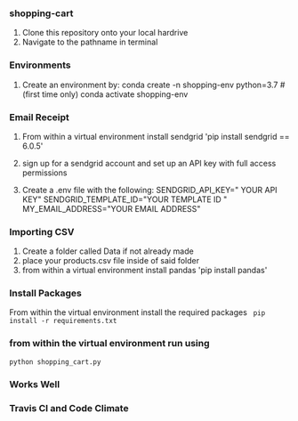 ### shopping-cart

1. Clone this repository onto your local hardrive 
2. Navigate to the pathname in terminal 

### Environments

1. Create an environment by:
conda create -n shopping-env python=3.7 # (first time only)
conda activate shopping-env

### Email Receipt 

1. From within a virtual environment install sendgrid
'pip install sendgrid == 6.0.5'

2. sign up for a sendgrid account and set up an API key with full access permissions

3. Create a .env file with the following:
SENDGRID_API_KEY=" YOUR API KEY"
SENDGRID_TEMPLATE_ID="YOUR TEMPLATE ID "
MY_EMAIL_ADDRESS="YOUR EMAIL ADDRESS"

### Importing CSV
1. Create a folder called Data if not already made
2. place your products.csv file inside of said folder
3. from within a virtual environment install pandas 
'pip install pandas' 

### Install Packages 
From within the virtual environment install the required packages 
` pip install -r requirements.txt` 


### from within the virtual environment run using 
`python shopping_cart.py`

### Works Well

### Travis CI and Code Climate



